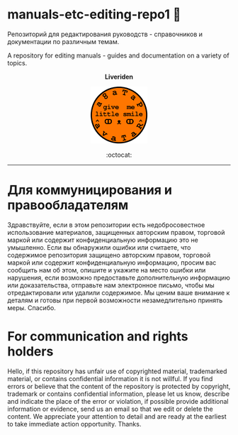 # manuals-etc-editing-repo1 :pencil:

Репозиторий для редактирования руководств - справочников и документации по различным темам.

A repository for editing manuals - guides and documentation on a variety of topics.

<div align="center">

**Liveriden**

<a href="https://github.com/liveriden" title="link Liveriden">
<img alt="Liveriden logo - (Если Вы видите этот текст, это значит ссылка неработающая, если у Вас есть свободная минутка :) сообщите об этом  на электронную почту вставив ссылку страницы в письмо или опишите ситуацию.) (If You see this text, it means the link is broken, if You have a free minute :) let know by e-mail by inserting the page link in the letter or describe the situation.)" height="128" src="https://github.com/liveriden/lidev/raw/main/github-assets/image/smile-browser-image.png" width="128" />
</a>
</div>
<div align="center">

:octocat:

</div>

---

# Для коммуницирования и правообладателям

Здравствуйте, если в этом репозитории есть недобросовестное использование материалов, защищенных авторским правом, торговой маркой или содержит конфиденциальную информацию это не умышленно.
Если вы обнаружили ошибки или считаете, что содержимое репозитория защищено авторским правом, торговой маркой или содержит конфиденциальную информацию, просим вас сообщить нам об этом, опишите и укажите на место ошибки или нарушения, если возможно предоставьте дополнительную информацию или доказательства, отправьте нам электронное письмо, чтобы мы отредактировали или удалили содержимое.
Мы ценим ваше внимание к деталям и готовы при первой возможности незамедлительно принять меры. Спасибо.

# For communication and rights holders

Hello, if this repository has unfair use of copyrighted material, trademarked material, or contains confidential information it is not willful.
If you find errors or believe that the content of the repository is protected by copyright, trademark or contains confidential information, please let us know, describe and indicate the place of the error or violation, if possible provide additional information or evidence, send us an email so that we edit or delete the content.
We appreciate your attention to detail and are ready at the earliest to take immediate action opportunity. Thanks.

<!--

# License

[![CC0](http://mirrors.creativecommons.org/presskit/buttons/88x31/svg/cc-zero.svg)](https://creativecommons.org/publicdomain/zero/1.0/)

-->

<!-- liveridenʳ࿕卍☦ 2024-03-09 02:19 AM -->
